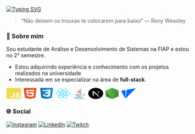 [![Typing SVG](https://readme-typing-svg.herokuapp.com/?color=e0b0ff&size=35&center=true&vCenter=true&width=1000&lines=+Oi!+eu+sou+a+Gabriela,+seja+Bem+vindo+ao+meu+Github+)](https://git.io/typing-svg)


> “Não deixem os trouxas te colocarem para baixo” — Rony Weasley



### 🚀 Sobre mim
Sou estudante de Análise e Desenvolvimento de Sistemas na FIAP e estou no 2° semestre.
+ Estou adquirindo experiência e conhecimento com os projetos realizados na universidade 
+ Interessada em se especializar na área de <strong>full-stack</strong>.



<div style="display: inline_block">
<img align="center" alt="Gabi-Js" height="30" width="40" src="https://raw.githubusercontent.com/devicons/devicon/master/icons/javascript/javascript-plain.svg">
<img align="center" alt="Gabi-HTML" height="30" width="40" src="https://raw.githubusercontent.com/devicons/devicon/master/icons/html5/html5-original.svg">
<img align="center" alt="Gabi-CSS" height="30" width="40" src="https://raw.githubusercontent.com/devicons/devicon/master/icons/css3/css3-original.svg">
<img align="center" alt="Gabi-react" height="30" width="40" src="https://raw.githubusercontent.com/devicons/devicon/master/icons/react/react-original.svg">
<img align="center" alt="Gabi-java" height="30" width="40" src="https://raw.githubusercontent.com/devicons/devicon/master/icons/java/java-original.svg">
<img align="center" alt="Gabi-nextjs" height="30" width="40" src="https://raw.githubusercontent.com/devicons/devicon/master/icons/nextjs/nextjs-original.svg">
<img align="center" alt="Gabi-nodejs" height="30" width="40" src="https://raw.githubusercontent.com/devicons/devicon/master/icons/nodejs/nodejs-original.svg">
<img align="center" alt="Gabi-vite" height="30" width="40" src="https://raw.githubusercontent.com/devicons/devicon/master/icons/vite/vite-original.svg">
</div>



### 🌐 Social
[![Instagram](https://img.shields.io/badge/Instagram-%23E4405F.svg?logo=Instagram&logoColor=white)](https://instagram.com/gabimezze) [![LinkedIn](https://img.shields.io/badge/LinkedIn-%230077B5.svg?logo=linkedin&logoColor=white)](https://linkedin.com/in/gabimezze) [![Twitch](https://img.shields.io/badge/Twitch-%238000FF.svg?logo=Twitch&logoColor=white)](https://www.twitch.tv/gabimezze)

